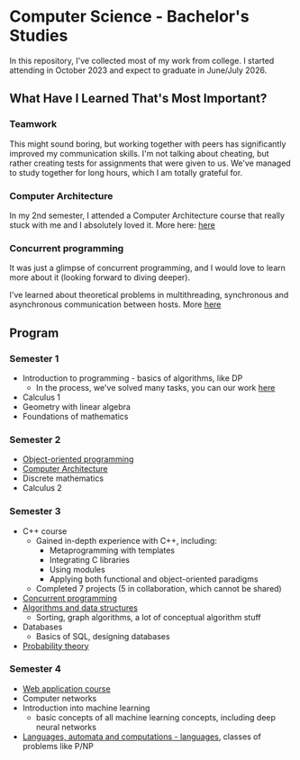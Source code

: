 # Computer Science - Bachelor's Studies

In this repository, I've collected most of my work from college.
I started attending in October 2023 and expect to graduate in June/July 2026.

## What Have I Learned That's Most Important?

### Teamwork

This might sound boring, but working together with peers has significantly improved my communication skills. I'm not talking about cheating, but rather creating tests for assignments that were given to us. We've managed to study together for long hours, which I am totally grateful for.

### Computer Architecture

In my 2nd semester, I attended a Computer Architecture course that really stuck with me and I absolutely loved it.
More here: [here](https://github.com/MrD4rkne/CAOS)

### Concurrent programming

It was just a glimpse of concurrent programming, and I would love to learn more about it (looking forward to diving deeper).

I've learned about theoretical problems in multithreading, synchronous and asynchronous communication between hosts. More [here](https://github.com/MrD4rkne/concurrent-programming)

## Program

### Semester 1

- Introduction to programming - basics of algorithms, like DP
    - In the process, we've solved many tasks, you can our work [here](https://github.com/witek-formanski/WDP)
- Calculus 1
- Geometry with linear algebra
- Foundations of mathematics

### Semester 2

- [Object-oriented programming](https://github.com/MrD4rkne/OOP)
- [Computer Architecture](https://github.com/MrD4rkne/CAOS)
- Discrete mathematics
- Calculus 2

### Semester 3

- C++ course
    - Gained in-depth experience with C++, including:
        - Metaprogramming with templates
        - Integrating C libraries
        - Using modules
        - Applying both functional and object-oriented paradigms
    - Completed 7 projects (5 in collaboration, which cannot be shared)
- [Concurrent programming](https://github.com/MrD4rkne/concurrent-programming)
- [Algorithms and data structures](https://github.com/MrD4rkne/ads)
    - Sorting, graph algorithms, a lot of conceptual algorithm stuff
- Databases
    - Basics of SQL, designing databases
- [Probability theory](https://github.com/MrD4rkne/probability-note)

### Semester 4

- [Web application course](https://github.com/MrD4rkne/www)
- Computer networks
- Introduction into machine learning
    - basic concepts of all machine learning concepts, including deep neural networks
- [Languages, automata and computations - languages](https://github.com/MrD4rkne/laac), classes of problems like P/NP
